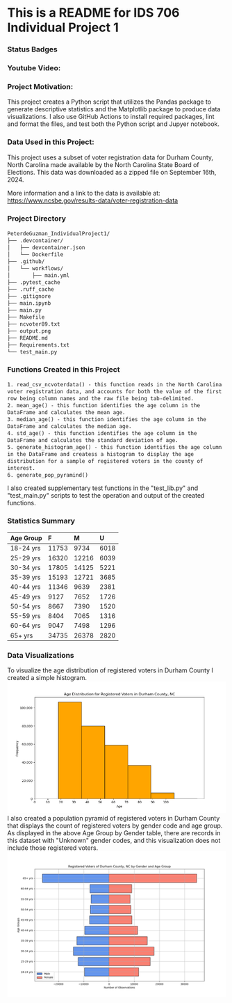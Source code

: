  # This is a README for IDS 706 Individual Project 1

### Status Badges 

### Youtube Video:


### Project Motivation:
This project creates a Python script that utilizes the Pandas package to generate descriptive statistics and the Matplotlib package to produce data visualizations. I also use GitHub Actions to install required packages, lint and format the files, and test both the Python script and Jupyer notebook. 


### Data Used in this Project:
This project uses a subset of voter registration data for Durham County, North Carolina made available by the North Carolina State Board of Elections. This data was downloaded as a zipped file on September 16th, 2024. 

More information and a link to the data is available at: https://www.ncsbe.gov/results-data/voter-registration-data

### Project Directory
```
PeterdeGuzman_IndividualProject1/
├── .devcontainer/
│   ├── devcontainer.json
│   └── Dockerfile
├── .github/
│   └── workflows/
│       ├── main.yml
├── .pytest_cache
├── .ruff_cache
├── .gitignore
├── main.ipynb
├── main.py
├── Makefile
├── ncvoter89.txt
├── output.png
├── README.md
├── Requirements.txt
└── test_main.py
```




### Functions Created in this Project
    1. read_csv_ncvoterdata() - this function reads in the North Carolina voter registration data, and accounts for both the value of the first row being column names and the raw file being tab-delimited.
    2. mean_age() - this function identifies the age column in the DataFrame and calculates the mean age.
    3. median_age() - this function identifies the age column in the DataFrame and calculates the median age.
    4. std_age() - this function identifies the age column in the DataFrame and calculates the standard deviation of age.
    5. generate_histogram_age() - this function identifies the age column in the DataFrame and createss a histogram to display the age distribution for a sample of registered voters in the county of interest. 
    6. generate_pop_pyramind() 
I also created supplementary test functions in the "test_lib.py" and "test_main.py" scripts to test the operation and output of the created functions. 


### Statistics Summary



|Age Group| F | M | U |
| :--- | :--- | :--- | :--- |                    
|18-24 yrs |   11753 |   9734 |  6018 |
|25-29 yrs |  16320 | 12216 | 6039 |
|30-34 yrs |   17805 | 14125 | 5221 |
|35-39 yrs |   15193 | 12721 | 3685 |
|40-44 yrs |   11346 |  9639 | 2381 |
|45-49 yrs |    9127 |  7652 | 1726 |
|50-54 yrs |    8667 |  7390 | 1520 |
|55-59 yrs |    8404 |  7065 | 1316 |
|60-64 yrs |    9047 |  7498 | 1296 |
|65+ yrs   |   34735 | 26378 | 2820 |

### Data Visualizations
To visualize the age distribution of registered voters in Durham County I created a simple histogram. 
![alt text](output_histogram.png)
I also created a population pyramid of registered voters in Durham County that displays the count of registered voters by gender code and age group. As displayed in the above Age Group by Gender table, there are records in this dataset with "Unknown" gender codes, and this visualization does not include those registered voters. 
![alt text](output_age_gender_pyramid.png)


